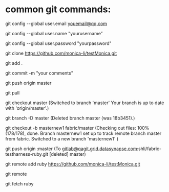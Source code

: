 # common git commands:
git config --global user.email youemail@qq.com

git config --global user.name "yourusername”

git config --global user.password "yourpassword"

git clone https://github.com/monica-li/testMonica.git

git add .

git commit -m "your comments"

git push origin master

git pull

git checkout master
(Switched to branch 'master'
Your branch is up to date with 'origin/master'.)

git branch -D master
(Deleted branch master (was 18b3451).)

git checkout -b masternew1 fabric/master
(Checking out files: 100% (178/178), done.
Branch masternew1 set up to track remote branch master from fabric.
Switched to a new branch 'masternew1'
)

git push origin :master
(To gitlab@qagit.grid.datasynapse.com:shli/fabric-testharness-ruby.git
 [deleted]         master)
 
git remote add ruby https://github.com/monica-li/testMonica.git

git remote

git fetch ruby
